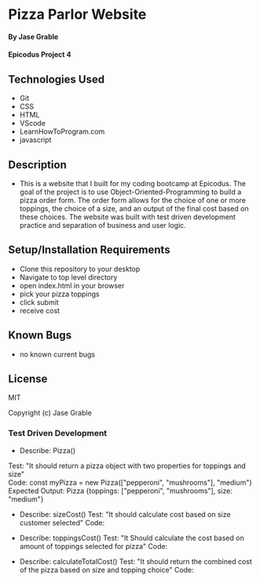 # Pizza Parlor Website

#### By Jase Grable

#### Epicodus Project 4

## Technologies Used

- Git
- CSS
- HTML
- VScode
- LearnHowToProgram.com
- javascript

## Description

- This is a website that I built for my coding bootcamp at Epicodus. The goal of the project is to use Object-Oriented-Programming to build a pizza order form. The order form allows for the choice of one or more toppings, the choice of a size, and an output of the final cost based on these choices. The website was built with test driven development practice and separation of business and user logic.

## Setup/Installation Requirements

- Clone this repository to your desktop
- Navigate to top level directory
- open index.html in your browser
- pick your pizza toppings
- click submit
- receive cost

## Known Bugs

- no known current bugs

## License

MIT

Copyright (c) Jase Grable

### Test Driven Development

- Describe: Pizza()

Test: "It should return a pizza object with two properties for toppings and size"  
Code: const myPizza = new Pizza(["pepperoni", "mushrooms"], "medium")
Expected Output: Pizza {toppings: ["pepperoni", "mushrooms"], size: "medium"}

- Describe: sizeCost()
  Test: "It should calculate cost based on size customer selected"
  Code:

- Describe: toppingsCost()
  Test: "It Should calculate the cost based on amount of toppings selected for pizza"
  Code:

- Describe: calculateTotalCost()
  Test: "It should return the combined cost of the pizza based on size and topping choice"
  Code:
